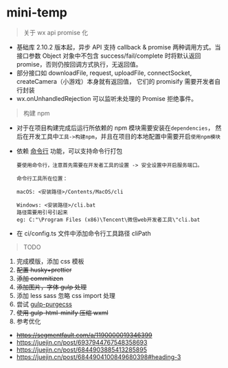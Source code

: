 # mini-temp

> 关于 wx api promise 化

- 基础库 2.10.2 版本起，异步 API 支持 callback & promise 两种调用方式。当接口参数 Object 对象中不包含 success/fail/complete 时将默认返回 promise，否则仍按回调方式执行，无返回值。
- 部分接口如 downloadFile, request, uploadFile, connectSocket, createCamera（小游戏）本身就有返回值， 它们的 promisify 需要开发者自行封装
- wx.onUnhandledRejection 可以监听未处理的 Promise 拒绝事件。

> 构建 npm

- 对于在项目构建完成后运行所依赖的 npm 模块需要安装在`dependencies`，
  然后在开发工具中`工具->构建npm`，并且在项目的本地配置中需要开启`使用npm模块`
- 依赖 [命令行](https://developers.weixin.qq.com/miniprogram/dev/devtools/cli.html) 功能，可以支持命令行打包

  ```
  要使用命令行，注意首先需要在开发者工具的设置 -> 安全设置中开启服务端口。

  命令行工具所在位置：

  macOS: <安装路径>/Contents/MacOS/cli

  Windows: <安装路径>/cli.bat
  路径需要用引号引起来
  eg: C:"\Program Files (x86)\Tencent\微信web开发者工具\"cli.bat
  ```

- 在 ci/config.ts 文件中添加命令行工具路径 cliPath

> TODO

1. 完成模版，添加 css 模板
2. ~~配置 husky+prettier~~
3. ~~添加 commitizen~~
4. ~~添加图片，字体 gulp 处理~~
5. 添加 less sass 忽略 css import 处理
6. 尝试 [gulp-purgecss](https://purgecss.com/plugins/gulp.html#installation)
7. ~~使用 gulp-html-minify 压缩 wxml~~
8. 参考优化

- ~~https://segmentfault.com/a/1190000019346399~~
- https://juejin.cn/post/6937944767548358693
- https://juejin.cn/post/6844903885413285895
- https://juejin.cn/post/6844904100849680398#heading-3

